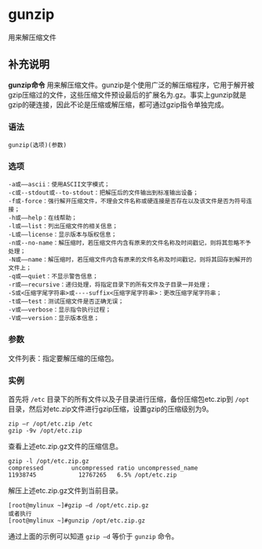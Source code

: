 #  gunzip

用来解压缩文件

##  补充说明

**gunzip命令**
用来解压缩文件。gunzip是个使用广泛的解压缩程序，它用于解开被gzip压缩过的文件，这些压缩文件预设最后的扩展名为.gz。事实上gunzip就是gzip的硬连接，因此不论是压缩或解压缩，都可通过gzip指令单独完成。

###  语法

    
    
    gunzip(选项)(参数)
    

###  选项

    
    
    -a或——ascii：使用ASCII文字模式；
    -c或--stdout或--to-stdout：把解压后的文件输出到标准输出设备；
    -f或-force：强行解开压缩文件，不理会文件名称或硬连接是否存在以及该文件是否为符号连接；
    -h或——help：在线帮助；
    -l或——list：列出压缩文件的相关信息；
    -L或——license：显示版本与版权信息；
    -n或--no-name：解压缩时，若压缩文件内含有原来的文件名称及时间戳记，则将其忽略不予处理；
    -N或——name：解压缩时，若压缩文件内含有原来的文件名称及时间戳记，则将其回存到解开的文件上；
    -q或——quiet：不显示警告信息；
    -r或——recursive：递归处理，将指定目录下的所有文件及子目录一并处理；
    -S或<压缩字尾字符串>或----suffix<压缩字尾字符串>：更改压缩字尾字符串；
    -t或——test：测试压缩文件是否正确无误；
    -v或——verbose：显示指令执行过程；
    -V或——version：显示版本信息；
    

###  参数

文件列表：指定要解压缩的压缩包。

###  实例

首先将 ` /etc ` 目录下的所有文件以及子目录进行压缩，备份压缩包etc.zip到 ` /opt `
目录，然后对etc.zip文件进行gzip压缩，设置gzip的压缩级别为9。

    
    
    zip –r /opt/etc.zip /etc
    gzip -9v /opt/etc.zip
    

查看上述etc.zip.gz文件的压缩信息。

    
    
    gzip -l /opt/etc.zip.gz
    compressed        uncompressed ratio uncompressed_name
    11938745            12767265   6.5% /opt/etc.zip
    

解压上述etc.zip.gz文件到当前目录。

    
    
    [root@mylinux ~]#gzip –d /opt/etc.zip.gz 
    或者执行
    [root@mylinux ~]#gunzip /opt/etc.zip.gz
    

通过上面的示例可以知道 ` gzip –d ` 等价于 ` gunzip ` 命令。

